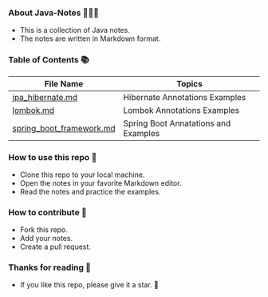 ### About Java-Notes 🚀👩‍🚀

- This is a collection of Java notes.
- The notes are written in Markdown format.

### Table of Contents 📚

| File Name                                                                                                                     | Topics                               |
| ----------------------------------------------------------------------------------------------------------------------------- | ------------------------------------ |
| [jpa_hibernate.md](https://github.com/burakboduroglu/Programming-Notes/blob/main/Java-Notes/jpa_hibernate.md)                 | Hibernate Annotations Examples       |
| [lombok.md](https://github.com/burakboduroglu/Programming-Notes/blob/main/Java-Notes/lombok.md)                               | Lombok Annotations Examples          |
| [spring_boot_framework.md](https://github.com/burakboduroglu/Programming-Notes/blob/main/Java-Notes/spring_boot_framework.md) | Spring Boot Annatations and Examples |

### How to use this repo 🤔

- Clone this repo to your local machine.
- Open the notes in your favorite Markdown editor.
- Read the notes and practice the examples.

### How to contribute 🤝

- Fork this repo.
- Add your notes.
- Create a pull request.

### Thanks for reading 🙏

- If you like this repo, please give it a star. 🌟
